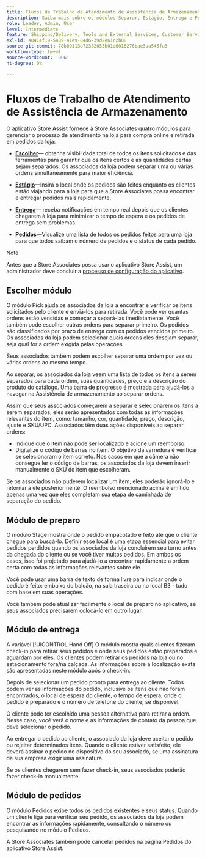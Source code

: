 ```yaml
---
title: Fluxos de Trabalho de Atendimento de Assistência de Armazenamento
description: Saiba mais sobre os módulos Separar, Estágio, Entrega e Pedidos disponíveis no aplicativo de assistência da loja. Esses módulos habilitam o fluxo de trabalho completo de preenchimento de loja para pedidos BOPIS. A Store Associates usa esses módulos para gerenciar e entregar ordens de retirada de armazenamento aos clientes.
role: Leader, Admin, User
level: Intermediate
feature: Shipping/Delivery, Tools and External Services, Customer Service
exl-id: a8414f19-5489-41e9-84d6-39d2e61c2b08
source-git-commit: 78b09113e72382053b01d6016276bae3aa545fa3
workflow-type: tm+mt
source-wordcount: '806'
ht-degree: 0%

---
```


# Fluxos de Trabalho de Atendimento de Assistência de Armazenamento

O aplicativo Store Assist fornece à Store Associates quatro módulos para gerenciar o processo de atendimento na loja para compra online e retirada em pedidos da loja:

- **[Escolher](#pick-module)**— obtenha visibilidade total de todos os itens solicitados e das ferramentas para garantir que os itens certos e as quantidades certas sejam separados. Os associados da loja podem separar uma ou várias ordens simultaneamente para maior eficiência.

- **[Estágio](#stage-module)**—Insira o local onde os pedidos são feitos enquanto os clientes estão viajando para a loja para que a Store Associates possa encontrar e entregar pedidos mais rapidamente.

- **[Entrega](#hand-off-module)**— receba notificações em tempo real depois que os clientes chegarem à loja para minimizar o tempo de espera e os pedidos de entrega sem problemas.

- **[Pedidos](#orders-module)**—Visualize uma lista de todos os pedidos feitos para uma loja para que todos saibam o número de pedidos e o status de cada pedido.

>[!NOTE]
>
>Antes que a Store Associates possa usar o aplicativo Store Assist, um administrador deve concluir a [processo de configuração do aplicativo](app-setup.md).

## Escolher módulo

O módulo Pick ajuda os associados da loja a encontrar e verificar os itens solicitados pelo cliente e enviá-los para retirada. Você pode ver quantas ordens estão vencidas e começar a separá-las imediatamente. Você também pode escolher outras ordens para separar primeiro. Os pedidos são classificados por prazo de entrega com os pedidos vencidos primeiro. Os associados da loja podem selecionar quais ordens eles desejam separar, seja qual for a ordem exigida pelas operações.

Seus associados também podem escolher separar uma ordem por vez ou várias ordens ao mesmo tempo.

Ao separar, os associados da loja veem uma lista de todos os itens a serem separados para cada ordem, suas quantidades, preço e a descrição do produto do catálogo. Uma barra de progresso é mostrada para ajudá-los a navegar na Assistência de armazenamento ao separar ordens.

Assim que seus associados começarem a separar e selecionarem os itens a serem separados, eles serão apresentados com todas as informações relevantes do item, como: tamanho, cor, quantidade, preço, descrição, ajuste e SKU/UPC. Associados têm duas ações disponíveis ao separar ordens:

- Indique que o item não pode ser localizado e acione um reembolso.
- Digitalize o código de barras no item. O objetivo da varredura é verificar se selecionaram o item correto. Nos casos em que a câmera não consegue ler o código de barras, os associados da loja devem inserir manualmente o SKU do item que escolheram.

Se os associados não puderem localizar um item, eles poderão ignorá-lo e retornar a ele posteriormente.  O reembolso mencionado acima é emitido apenas uma vez que eles completam sua etapa de caminhada de separação do pedido.

## Módulo de preparo

O módulo Stage mostra onde o pedido empacotado é feito até que o cliente chegue para buscá-lo. Definir esse local é uma etapa essencial para evitar pedidos perdidos quando os associados da loja concluírem seu turno antes da chegada do cliente ou se você tiver muitos pedidos. Em ambos os casos, isso foi projetado para ajudá-lo a encontrar rapidamente a ordem certa com todas as informações relevantes sobre ele.

Você pode usar uma barra de texto de forma livre para indicar onde o pedido é feito: embaixo do balcão, na sala traseira ou no local B3 - tudo com base em suas operações.

Você também pode atualizar facilmente o local de preparo no aplicativo, se seus associados precisarem colocá-lo em outro lugar.

## Módulo de entrega

A variável [!UICONTROL Hand Off] O módulo mostra quais clientes fizeram check-in para retirar seus pedidos e onde seus pedidos estão preparados e aguardam por eles. Os clientes podem retirar os pedidos na loja ou no estacionamento fora/na calçada. As informações sobre a localização exata são apresentadas neste módulo após o check-in.

Depois de selecionar um pedido pronto para entrega ao cliente. Todos podem ver as informações do pedido, inclusive os itens que não foram encontrados, o local de espera do cliente, o tempo de espera, onde o pedido é preparado e o número de telefone do cliente, se disponível.

O cliente pode ter escolhido uma pessoa alternativa para retirar a ordem. Nesse caso, você verá o nome e as informações de contato da pessoa que deve selecionar o pedido.

Ao entregar o pedido ao cliente, o associado da loja deve aceitar o pedido ou rejeitar determinados itens. Quando o cliente estiver satisfeito, ele deverá assinar o pedido no dispositivo do seu associado, se uma assinatura de sua empresa exigir uma assinatura.

Se os clientes chegarem sem fazer check-in, seus associados poderão fazer check-in manualmente.

## Módulo de pedidos

O módulo Pedidos exibe todos os pedidos existentes e seus status. Quando um cliente liga para verificar seu pedido, os associados da loja podem encontrar as informações rapidamente, consultando o número ou pesquisando no módulo Pedidos.

A Store Associates também pode cancelar pedidos na página Pedidos do aplicativo Store Assist.
